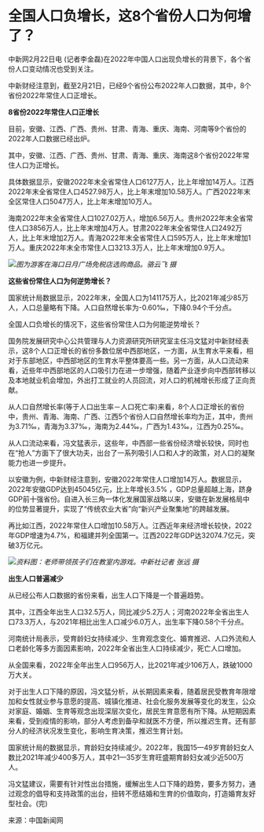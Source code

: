 # 全国人口负增长，这8个省份人口为何增了？

中新网2月22日电 (记者李金磊)在2022年中国人口出现负增长的背景下，各个省份人口变动情况也受到关注。

中新财经注意到，截至2月21日，已经9个省份公布2022年人口数据，其中，8个省份2022年常住人口正增长。

**8省份2022年常住人口正增长**

目前，安徽、江西、广西、贵州、甘肃、青海、重庆、海南、河南等9个省份的2022年人口数据已经出炉。

其中，安徽、江西、广西、贵州、甘肃、青海、重庆、海南这8个省份2022年常住人口为正增长。

具体数据显示，安徽2022年末全省常住人口6127万人，比上年增加14万人。江西2022年末全省常住人口4527.98万人，比上年末增加10.58万人。广西2022年末全区常住人口5047万人，比上年末增加10万人。

海南2022年末全省常住人口1027.02万人，增加6.56万人。贵州2022年末全省常住人口3856万人，比上年末增加4万人。甘肃2022年末全省常住人口2492万人，比上年末增加2万人。青海2022年末全省常住人口595万人，比上年末增加1万人。重庆2022年末全市常住人口3213.3万人，比上年末增加0.9万人。

![](https://inews.gtimg.com/newsapp_bt/0/15680497683/1000)_图为游客在海口日月广场免税店选购商品。骆云飞
摄_

**这些省份常住人口为何逆势增长？**

国家统计局数据显示，2022年末，全国人口为141175万人，比2021年减少85万人，人口总量略有下降。人口自然增长率为-0.60‰，下降0.94个千分点。

全国人口负增长的情况下，这些省份常住人口为何能逆势增长？

国务院发展研究中心公共管理与人力资源研究所研究室主任冯文猛对中新财经表示，这8个人口正增长的省份多数位居中西部地区，一方面，从生育水平来看，相对于东部地区，中西部地区的生育水平整体要高一些。另一方面，从人口流动来看，近些年中西部地区的人口吸引力在进一步增强，随着产业逐步向中西部转移以及本地就业机会增加，外出打工就业的人员回流，对人口的机械增长形成了正向贡献。

从人口自然增长率(等于人口出生率－人口死亡率)来看，8个人口正增长的省份中，贵州、青海、海南、广西、江西5个省份人口自然增长率均为正，其中，贵州为3.71‰，青海为3.37‰，海南为2.44‰，广西为1.43‰，江西为0.25‰。

从人口流动来看，冯文猛表示，这些年，中西部一些省份经济增长较快，同时也在“抢人”方面下了很大功夫，出台了一系列吸引人口和人才的政策，对人口的凝聚能力也进一步提升。

以安徽为例，中新财经注意到，安徽2022年常住人口增加14万人。数据显示，2022年安徽GDP达到45045亿元，比上年增长3.5%
，GDP总量超越上海，跻身GDP前十强省份。自进入长三角一体化发展国家战略以来，安徽在新发展格局中的位势显著提升，实现了“传统农业大省”向“新兴产业聚集地”的跨越发展。

再比如江西，2022年常住人口增加10.58万人。江西近年来经济增长较快，2022年GDP增速为4.7%，和福建并列全国第一。江西2022年GDP达32074.7亿元，突破3万亿元。

![](https://inews.gtimg.com/newsapp_bt/0/15680497687/1000)_资料图：老师带领孩子们在教室内游戏。中新社记者
张远 摄_

**出生人口普遍减少**

从已经公布人口数据的省份来看，出生人口下降是一个普遍趋势。

其中，江西全年出生人口32.5万人，同比减少5.2万人；河南2022年全省出生人口73.3万人，与2021年相比出生人口减少6.0万人，出生率下降0.58个千分点。

河南统计局表示，受育龄妇女持续减少、生育观念变化、婚育推迟、人口外流和人口老龄化等多方面因素影响，2022年全省出生人口持续减少，死亡人口增加。

从全国来看，2022年全年出生人口956万人，比2021年减少106万人，跌破1000万大关。

对于出生人口下降的原因，冯文猛分析，从长期因素来看，随着居民受教育年限增加和女性就业参与意愿的提高、城镇化推进、社会化服务发展等变化的发生，公众对家庭、婚姻、生育等观念出现深层次变化，居民生育意愿有所下降。从短期因素来看，受到疫情的影响，部分人考虑到备孕和就医不方便，所以推迟生育。还有部分人的经济状况发生变化，影响生育决策，推迟生育计划。

国家统计局的数据显示，育龄妇女持续减少。2022年，我国15—49岁育龄妇女人数比2021年减少400多万人，其中21—35岁生育旺盛期育龄妇女减少近500万人。

冯文猛建议，需要有针对性出台措施，缓解出生人口下降的趋势，要多方努力，通过观念的倡导和支持政策的出台，扭转不愿结婚和生育的价值取向，打造婚育友好型社会。(完)

来源：中国新闻网

